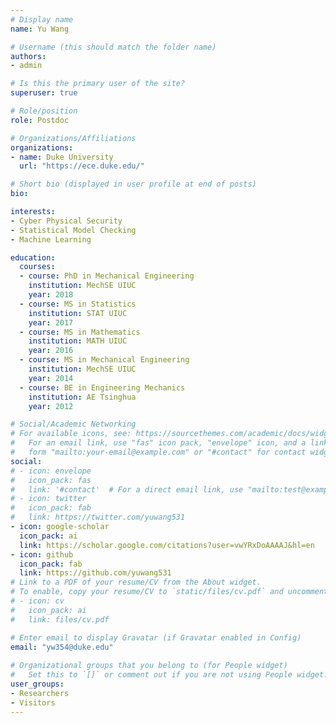 ```yaml
---
# Display name
name: Yu Wang

# Username (this should match the folder name)
authors:
- admin

# Is this the primary user of the site?
superuser: true

# Role/position
role: Postdoc

# Organizations/Affiliations
organizations:
- name: Duke University
  url: "https://ece.duke.edu/"

# Short bio (displayed in user profile at end of posts)
bio: 

interests:
- Cyber Physical Security
- Statistical Model Checking
- Machine Learning

education:
  courses:
  - course: PhD in Mechanical Engineering
    institution: MechSE UIUC
    year: 2018
  - course: MS in Statistics
    institution: STAT UIUC
    year: 2017
  - course: MS in Mathematics
    institution: MATH UIUC
    year: 2016
  - course: MS in Mechanical Engineering
    institution: MechSE UIUC
    year: 2014
  - course: BE in Engineering Mechanics
    institution: AE Tsinghua
    year: 2012

# Social/Academic Networking
# For available icons, see: https://sourcethemes.com/academic/docs/widgets/#icons
#   For an email link, use "fas" icon pack, "envelope" icon, and a link in the
#   form "mailto:your-email@example.com" or "#contact" for contact widget.
social:
# - icon: envelope
#   icon_pack: fas
#   link: '#contact'  # For a direct email link, use "mailto:test@example.org".
# - icon: twitter
#   icon_pack: fab
#   link: https://twitter.com/yuwang531
- icon: google-scholar
  icon_pack: ai
  link: https://scholar.google.com/citations?user=vwYRxDoAAAAJ&hl=en
- icon: github
  icon_pack: fab
  link: https://github.com/yuwang531
# Link to a PDF of your resume/CV from the About widget.
# To enable, copy your resume/CV to `static/files/cv.pdf` and uncomment the lines below.  
# - icon: cv
#   icon_pack: ai
#   link: files/cv.pdf

# Enter email to display Gravatar (if Gravatar enabled in Config)
email: "yw354@duke.edu"
  
# Organizational groups that you belong to (for People widget)
#   Set this to `[]` or comment out if you are not using People widget.  
user_groups:
- Researchers
- Visitors
---
```


<!-- Nelson Bighetti is a professor of artificial intelligence at the Stanford AI Lab. His research interests include distributed robotics, mobile computing and programmable matter. He leads the Robotic Neurobiology group, which develops self-reconfiguring robots, systems of self-organizing robots, and mobile sensor networks. -->

